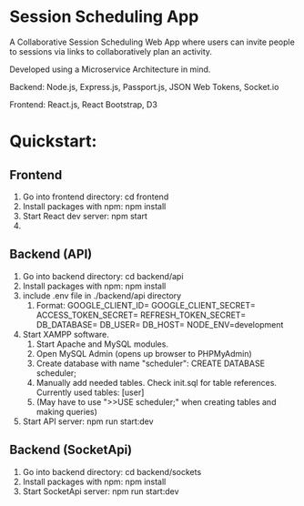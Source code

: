 # Session Scheduling App
A Collaborative Session Scheduling Web App where users can invite people to sessions via links to collaboratively plan an activity.

Developed using a Microservice Architecture in mind. 

Backend: Node.js, Express.js, Passport.js, JSON Web Tokens, Socket.io

Frontend: React.js, React Bootstrap, D3


# Quickstart:

## Frontend
1. Go into frontend directory: cd frontend
2. Install packages with npm: npm install
3. Start React dev server: npm start
4. 
## Backend (API)
1. Go into backend directory: cd backend/api
2. Install packages with npm: npm install
3. include .env file in ./backend/api directory
   1. Format:
    GOOGLE_CLIENT_ID=
    GOOGLE_CLIENT_SECRET=
    ACCESS_TOKEN_SECRET=
    REFRESH_TOKEN_SECRET=
    DB_DATABASE=
    DB_USER=
    DB_HOST=
    NODE_ENV=development
4. Start XAMPP software.
   1. Start Apache and MySQL modules.
   2. Open MySQL Admin (opens up browser to PHPMyAdmin)
   3. Create database with name "scheduler": CREATE DATABASE scheduler;
   4. Manually add needed tables. Check init.sql for table references. Currently used tables: [user]
   5. (May have to use ">>USE scheduler;" when creating tables and making queries)
5. Start API server: npm run start:dev


## Backend (SocketApi)
1. Go into backend directory: cd backend/sockets
2. Install packages with npm: npm install
3. Start SocketApi server: npm run start:dev
